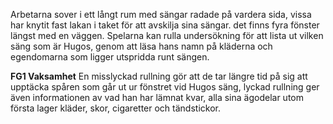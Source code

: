 Arbetarna sover i ett långt rum med sängar radade på vardera sida, vissa har knytit fast lakan i taket för att avskilja sina sängar. det finns fyra fönster längst med en väggen. Spelarna kan rulla undersökning för att lista ut vilken säng som är Hugos, genom att läsa hans namn på kläderna och egendomarna som ligger utspridda runt sängen.

**FG1 Vaksamhet**
En misslyckad rullning gör att de tar längre tid på sig att upptäcka spåren som går ut ur fönstret vid Hugos säng, lyckad rullning ger även informationen av vad han har lämnat kvar, alla sina ägodelar utom första lager kläder, skor, cigaretter och tändstickor.
